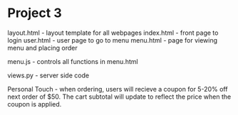 # Project 3

layout.html - layout template for all webpages
index.html - front page to login
user.html - user page to go to menu
menu.html - page for viewing menu and placing order

menu.js - controls all functions in menu.html

views.py - server side code

Personal Touch - when ordering, users will recieve a coupon for 5-20% off next order of $50. The cart subtotal will update to reflect the price when the coupon is applied.
